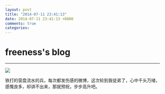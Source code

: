 ```yaml
---
layout: post
title: "2014-07-11 23:41:13"
date: 2014-07-11 23:41:13 +0800
comments: true
categories: 
---
```


# freeness's blog

----------

![](http://okqmqrbgo.bkt.clouddn.com/201407112341131.jpg)

>
铁打的营盘流水的兵，每次都发伤感的微博，这次轮到我徒弟了，心中千头万绪，感慨良多，却讲不出来，那就预祝，步步高升吧。